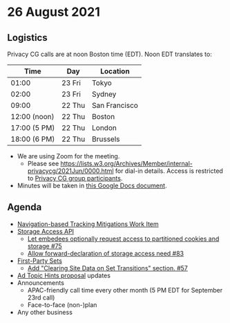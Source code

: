 # 26 August 2021

## Logistics

Privacy CG calls are at noon Boston time (EDT). Noon EDT translates to:

| Time         | Day    | Location      |
| ------------ | ------ | ------------- |
| 01:00        | 23 Fri | Tokyo         |
| 02:00        | 23 Fri | Sydney        |
| 09:00        | 22 Thu | San Francisco |
| 12:00 (noon) | 22 Thu | Boston        |
| 17:00 (5 PM) | 22 Thu | London        |
| 18:00 (6 PM) | 22 Thu | Brussels      |

* We are using Zoom for the meeting.
    * Please see https://lists.w3.org/Archives/Member/internal-privacycg/2021Jun/0000.html for dial-in details. Access is restricted to [Privacy CG group participants](https://www.w3.org/community/privacycg/participants).
* Minutes will be taken in [this Google Docs document](https://docs.google.com/document/d/1DZEhS1UHJ1PKxt5ZwKmn5LZ4bo10UFyNXeLp2dUuzRM/edit#).

## Agenda

* [Navigation-based Tracking Mitigations Work Item](https://github.com/privacycg/nav-tracking-mitigations)
* [Storage Access API](https://github.com/privacycg/storage-access)
  * [Let embedees optionally request access to partitioned cookies and storage #75](https://github.com/privacycg/storage-access/issues/75)
  * [Allow forward-declaration of storage access need #83](https://github.com/privacycg/storage-access/issues/83)
* [First-Party Sets](https://github.com/privacycg/first-party-sets)
  * [Add "Clearing Site Data on Set Transitions" section. #57](https://github.com/privacycg/first-party-sets/pull/57)
* [Ad Topic Hints proposal](https://github.com/privacycg/ad-topic-hints) updates
* Announcements
  * APAC-friendly call time every other month (5 PM EDT for September 23rd call)
  * Face-to-face (non-)plan
* Any other business

